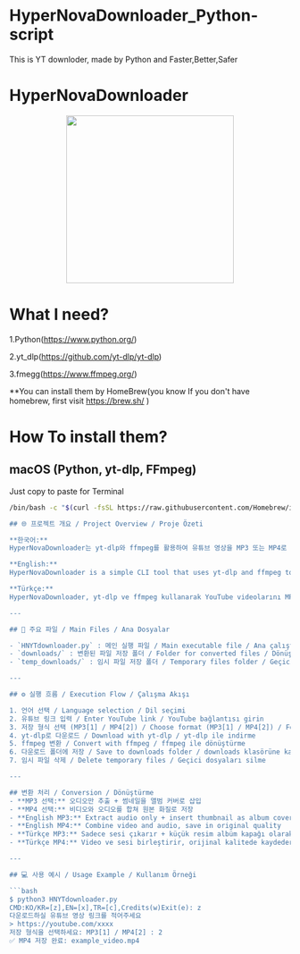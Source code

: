 # HyperNovaDownloader_Python-script
This is YT downloder, made by Python and Faster,Better,Safer
# HyperNovaDownloader
<p align="center">
  <img src="https://github.com/HyperNovaSTUDIO/HyperNovaDownloader.-Python-script-/blob/main/logo.png" width="300">
</p>


# What I need?
1.Python(https://www.python.org/)

2.yt_dlp(https://github.com/yt-dlp/yt-dlp)

3.fmegg(https://www.ffmpeg.org/)

**You can install them by HomeBrew(you know If you don't have homebrew, first visit https://brew.sh/ )
# How To install them?
## macOS (Python, yt-dlp, FFmpeg)

Just copy to paste for Terminal

```bash
/bin/bash -c "$(curl -fsSL https://raw.githubusercontent.com/Homebrew/install/HEAD/install.sh)"; brew install python; python3 -m pip install --upgrade pip; python3 -m pip install yt-dlp; brew install ffmpeg; echo '설치 완료:'; python3 --version; yt-dlp --version; ffmpeg -version'''

## 🌐 프로젝트 개요 / Project Overview / Proje Özeti

**한국어:**  
HyperNovaDownloader는 yt-dlp와 ffmpeg를 활용하여 유튜브 영상을 MP3 또는 MP4로 다운로드할 수 있는 간단한 CLI 툴입니다.

**English:**  
HyperNovaDownloader is a simple CLI tool that uses yt-dlp and ffmpeg to download YouTube videos as MP3 or MP4 files.

**Türkçe:**  
HyperNovaDownloader, yt-dlp ve ffmpeg kullanarak YouTube videolarını MP3 veya MP4 olarak indirmenizi sağlayan basit bir CLI aracıdır.

---

## 📂 주요 파일 / Main Files / Ana Dosyalar

- `HNYTdownloader.py` : 메인 실행 파일 / Main executable file / Ana çalıştırılabilir dosya  
- `downloads/` : 변환된 파일 저장 폴더 / Folder for converted files / Dönüştürülmüş dosyaların kaydedileceği klasör  
- `temp_downloads/` : 임시 파일 저장 폴더 / Temporary files folder / Geçici dosyaların kaydedileceği klasör  

---

## ⚙️ 실행 흐름 / Execution Flow / Çalışma Akışı

1. 언어 선택 / Language selection / Dil seçimi  
2. 유튜브 링크 입력 / Enter YouTube link / YouTube bağlantısı girin  
3. 저장 형식 선택 (MP3[1] / MP4[2]) / Choose format (MP3[1] / MP4[2]) / Format seçin (MP3[1] / MP4[2])  
4. yt-dlp로 다운로드 / Download with yt-dlp / yt-dlp ile indirme  
5. ffmpeg 변환 / Convert with ffmpeg / ffmpeg ile dönüştürme  
6. 다운로드 폴더에 저장 / Save to downloads folder / downloads klasörüne kaydetme  
7. 임시 파일 삭제 / Delete temporary files / Geçici dosyaları silme  

---

## 변환 처리 / Conversion / Dönüştürme
- **MP3 선택:** 오디오만 추출 + 썸네일을 앨범 커버로 삽입  
- **MP4 선택:** 비디오와 오디오를 합쳐 원본 화질로 저장  
- **English MP3:** Extract audio only + insert thumbnail as album cover  
- **English MP4:** Combine video and audio, save in original quality  
- **Türkçe MP3:** Sadece sesi çıkarır + küçük resim albüm kapağı olarak eklenir  
- **Türkçe MP4:** Video ve sesi birleştirir, orijinal kalitede kaydeder

---

## 💻 사용 예시 / Usage Example / Kullanım Örneği

```bash
$ python3 HNYTdownloader.py
CMD:KO/KR=[z],EN=[x],TR=[c],Credits(w)Exit(e): z
다운로드하실 유튜브 영상 링크를 적어주세요
> https://youtube.com/xxxx
저장 형식을 선택하세요: MP3[1] / MP4[2] : 2
✅ MP4 저장 완료: example_video.mp4

